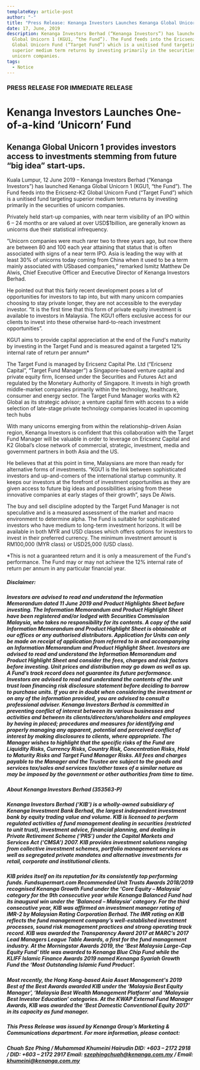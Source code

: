 ```yaml
---
templateKey: article-post
author: "-"
title: "Press Release: Kenanga Investors Launches Kenanga Global Unicorn 1"
date: 17, June, 2019
description: Kenanga Investors Berhad (“Kenanga Investors”) has launched Kenanga
  Global Unicorn 1 (KGU1, “the Fund”). The Fund feeds into the Ericsenz-K2
  Global Unicorn Fund (“Target Fund”) which is a unitised fund targeting
  superior medium term returns by investing primarily in the securities of
  unicorn companies.
tags:
  - Notice
---
```

### PRESS RELEASE FOR IMMEDIATE RELEASE

# Kenanga Investors Launches One-of-a-kind ‘Unicorn’ Fund

## Kenanga Global Unicorn 1 provides investors access to investments stemming from future “big idea” start-ups.

Kuala Lumpur, 12 June 2019 – Kenanga Investors Berhad (“Kenanga Investors”) has launched Kenanga Global Unicorn 1 (KGU1, “the Fund”). The Fund feeds into the Ericsenz-K2 Global Unicorn Fund (“Target Fund”) which is a unitised fund targeting superior medium term returns by investing primarily in the securities of unicorn companies.

Privately held start-up companies, with near term visibility of an IPO within 6 – 24 months or are valued at over USD$1billion, are generally known as unicorns due their statistical infrequency.

“Unicorn companies were much rarer two to three years ago, but now there are between 80 and 100 each year attaining that status that is often associated with signs of a near term IPO. Asia is leading the way with at least 30% of unicorns today coming from China when it used to be a term mainly associated with USbased companies,” remarked Ismitz Matthew De Alwis, Chief Executive Officer and Executive Director of Kenanga Investors Berhad.

He pointed out that this fairly recent development poses a lot of opportunities for investors to tap into, but with many unicorn companies choosing to stay private longer, they are not accessible to the everyday investor. “It is the first time that this form of private equity investment is available to investors in Malaysia. The KGU1 offers exclusive access for our clients to invest into these otherwise hard-to-reach investment opportunities”.

KGU1 aims to provide capital appreciation at the end of the Fund's maturity by investing in the Target Fund and is measured against a targeted 12% internal rate of return per annum*

The Target Fund is managed by Ericsenz Capital Pte. Ltd (“Ericsenz Capital”, “Target Fund Manager”) a Singapore-based venture capital and private equity firm, licensed under the Securities and Futures Act and regulated by the Monetary Authority of Singapore. It invests in high growth middle-market companies primarily within the technology, healthcare, consumer and energy sector. The Target Fund Manager works with K2 Global as its strategic advisor; a venture capital firm with access to a wide selection of late-stage private technology companies located in upcoming tech hubs

With many unicorns emerging from within the relationship-driven Asian region, Kenanga Investors is confident that this collaboration with the Target Fund Manager will be valuable in order to leverage on Ericsenz Capital and K2 Global’s close network of commercial, strategic, investment, media and government partners in both Asia and the US.

He believes that at this point in time, Malaysians are more than ready for alternative forms of investments. “KGU1 is the link between sophisticated investors and up-and-comers of the international startup community. It keeps our investors at the forefront of investment opportunities as they are given access to future big ideas and possibilities arising from these innovative companies at early stages of their growth”, says De Alwis.

The buy and sell discipline adopted by the Target Fund Manager is not speculative and is a measured assessment of the market and macro environment to determine alpha. The Fund is suitable for sophisticated investors who have medium to long-term investment horizons. It will be available in both MYR and USD classes which offers options for investors to invest in their preferred currency. The minimum investment amount is RM100,000 (MYR class) or USD25,000 (USD class).

\*This is not a guaranteed return and it is only a measurement of the Fund's performance. The Fund may or may not achieve the 12% internal rate of return per annum in any particular financial year.

##### Disclaimer:

##### Investors are advised to read and understand the Information Memorandum dated 11 June 2019 and Product Highlights Sheet before investing. The Information Memorandum and Product Highlight Sheet have been registered and/or lodged with Securities Commission Malaysia, who takes no responsibility for its contents. A copy of the said Information Memorandum and Product Highlight Sheet is obtainable at our offices or any authorised distributors. Application for Units can only be made on receipt of application from referred to in and accompanying an Information Memorandum and Product Highlight Sheet. Investors are advised to read and understand the Information Memorandum and Product Highlight Sheet and consider the fees, charges and risk factors before investing. Unit prices and distribution may go down as well as up. A Fund’s track record does not guarantee its future performance. Investors are advised to read and understand the contents of the unit trust loan financing risk disclosure statement before deciding to borrow to purchase units. If you are in doubt when considering the investment or on any of the information provided, you are advised to consult a professional adviser. Kenanga Investors Berhad is committed in preventing conflict of interest between its various businesses and activities and between its clients/directors/shareholders and employees by having in placed; procedures and measures for identifying and properly managing any apparent, potential and perceived conflict of interest by making disclosures to clients, where appropriate. The Manager wishes to highlight that the specific risks of the Fund are Liquidity Risks, Currency Risks, Country Risk, Concentration Risks, Hold to Maturity Risks and Target Fund Manager Risks. All fees and charges payable to the Manager and the Trustee are subject to the goods and services tax/sales and services tax/other taxes of a similar nature as may be imposed by the government or other authorities from time to time.

##### About Kenanga Investors Berhad (353563-P)

##### Kenanga Investors Berhad (‘KIB’) is a wholly-owned subsidiary of Kenanga Investment Bank Berhad, the largest independent investment bank by equity trading value and volume. KIB is licensed to perform regulated activities of fund management dealing in securities (restricted to unit trust), investment advice, financial planning, and dealing in Private Retirement Scheme (‘PRS’) under the Capital Markets and Services Act (‘CMSA’) 2007. KIB provides investment solutions ranging from collective investment schemes, portfolio management services as well as segregated private mandates and alternative investments for retail, corporate and institutional clients.

##### KIB prides itself on its reputation for its consistently top performing funds. Fundsupermart.com Recommended Unit Trusts Awards 2018/2019 recognised Kenanga Growth Fund under the ‘Core Equity – Malaysia’ category for the 9th consecutive year while Kenanga Balanced Fund had its inaugural win under the ‘Balanced – Malaysia’ category. For the third consecutive year, KIB was affirmed an investment manager rating of IMR-2 by Malaysian Rating Corporation Berhad. The IMR rating on KIB reflects the fund management company’s well-established investment processes, sound risk management practices and strong operating track record. KIB was awarded the Transparency Award 2017 at MARC’s 2017 Lead Managers League Table Awards, a first for the fund management industry. At the Morningstar Awards 2019, the ‘Best Malaysia Large-Cap Equity Fund’ title was awarded to Kenanga Blue Chip Fund while the KLIFF Islamic Finance Awards 2019 named Kenanga Syariah Growth Fund the ‘Most Outstanding Islamic Fund Product’.

##### Most recently, the Hong Kong-based Asia Asset Management's 2019 Best of the Best Awards awarded KIB under the ‘Malaysia Best Equity Manager’, ‘Malaysia Best Wealth Management Platform’ and ‘Malaysia Best Investor Education’ categories. At the KWAP External Fund Manager Awards, KIB was awarded the ‘Best Domestic Conventional Equity 2017’ in its capacity as fund manager.

##### This Press Release was issued by Kenanga Group’s Marketing & Communications department. For more information, please contact:

##### Chuah Sze Phing / Muhammad Khumeini Hairudin DID: +603 – 2172 2918 / DID: +603 – 2172 2917 Email: szephingchuah@kenanga.com.my / Email: khumeini@kenanga.com.my